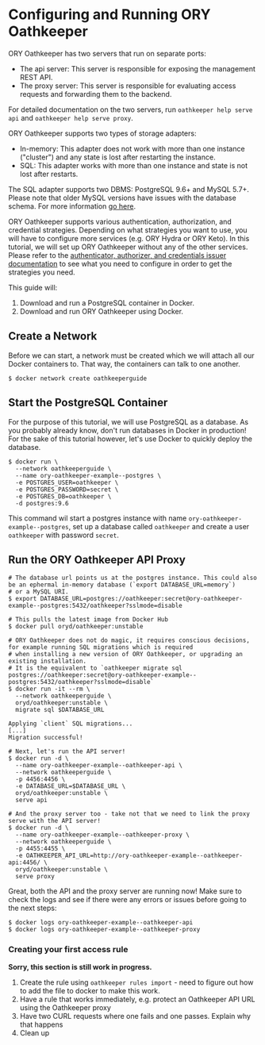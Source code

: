 # Configuring and Running ORY Oathkeeper

<!-- toc -->

ORY Oathkeeper has two servers that run on separate ports:

* The api server: This server is responsible for exposing the management REST API.
* The proxy server: This server is responsible for evaluating access requests and forwarding them to the backend.

For detailed documentation on the two servers, run `oathkeeper help serve api` and `oathkeeper help serve proxy`.

ORY Oathkeeper supports two types of storage adapters:

* In-memory: This adapter does not work with more than one instance ("cluster") and any state is lost after restarting the instance.
* SQL: This adapter works with more than one instance and state is not lost after restarts.

The SQL adapter supports two DBMS: PostgreSQL 9.6+ and MySQL 5.7+. Please note that
older MySQL versions have issues with the database schema.
For more information [go here](https://github.com/ory/hydra/issues/377).

ORY Oathkeeper supports various authentication, authorization, and credential strategies. Depending on what strategies
you want to use, you will have to configure more services (e.g. ORY Hydra or ORY Keto). In this tutorial, we will
set up ORY Oathkeeper without any of the other services. Please refer to the [authenticator, authorizer, and credentials
issuer documentation](./1-rules) to see what you need to configure in order to get the strategies you need.

This guide will:

1. Download and run a PostgreSQL container in Docker.
2. Download and run ORY Oathkeeper using Docker.

## Create a Network

Before we can start, a network must be created which we will attach all our Docker containers to. That way, the containers
can talk to one another.

```
$ docker network create oathkeeperguide
```

## Start the PostgreSQL Container

For the purpose of this tutorial, we will use PostgreSQL as a database. As you probably already know, don't run databases in Docker in production!
For the sake of this tutorial however, let's use Docker to quickly deploy the database.

```
$ docker run \
  --network oathkeeperguide \
  --name ory-oathkeeper-example--postgres \
  -e POSTGRES_USER=oathkeeper \
  -e POSTGRES_PASSWORD=secret \
  -e POSTGRES_DB=oathkeeper \
  -d postgres:9.6
```

This command wil start a postgres instance with name `ory-oathkeeper-example--postgres`, set up a database called `oathkeeper`
and create a user `oathkeeper` with password `secret`.

## Run the ORY Oathkeeper API Proxy

```
# The database url points us at the postgres instance. This could also be an ephermal in-memory database (`export DATABASE_URL=memory`)
# or a MySQL URI.
$ export DATABASE_URL=postgres://oathkeeper:secret@ory-oathkeeper-example--postgres:5432/oathkeeper?sslmode=disable

# This pulls the latest image from Docker Hub
$ docker pull oryd/oathkeeper:unstable

# ORY Oathkeeper does not do magic, it requires conscious decisions, for example running SQL migrations which is required
# when installing a new version of ORY Oathkeeper, or upgrading an existing installation.
# It is the equivalent to `oathkeeper migrate sql postgres://oathkeeper:secret@ory-oathkeeper-example--postgres:5432/oathkeeper?sslmode=disable`
$ docker run -it --rm \
  --network oathkeeperguide \
  oryd/oathkeeper:unstable \
  migrate sql $DATABASE_URL

Applying `client` SQL migrations...
[...]
Migration successful!

# Next, let's run the API server!
$ docker run -d \
  --name ory-oathkeeper-example--oathkeeper-api \
  --network oathkeeperguide \
  -p 4456:4456 \
  -e DATABASE_URL=$DATABASE_URL \
  oryd/oathkeeper:unstable \
  serve api

# And the proxy server too - take not that we need to link the proxy serve with the API server!
$ docker run -d \
  --name ory-oathkeeper-example--oathkeeper-proxy \
  --network oathkeeperguide \
  -p 4455:4455 \
  -e OATHKEEPER_API_URL=http://ory-oathkeeper-example--oathkeeper-api:4456/ \
  oryd/oathkeeper:unstable \
  serve proxy
```

Great, both the API and the proxy server are running now! Make sure to check the logs and see if there were
any errors or issues before going to the next steps:

```
$ docker logs ory-oathkeeper-example--oathkeeper-api
$ docker logs ory-oathkeeper-example--oathkeeper-proxy
```

### Creating your first access rule

**Sorry, this section is still work in progress.**

1. Create the rule using `oathkeeper rules import` - need to figure out how to add the file to docker to make this work.
2. Have a rule that works immediately, e.g. protect an Oathkeeper API URL using the Oathkeeper proxy
3. Have two CURL requests where one fails and one passes. Explain why that happens
4. Clean up
